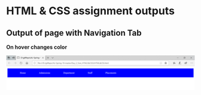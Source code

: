 # HTML & CSS assignment outputs

## Output of page with Navigation Tab 

**On hover changes color** 

![Angular project execution](images/output.png)